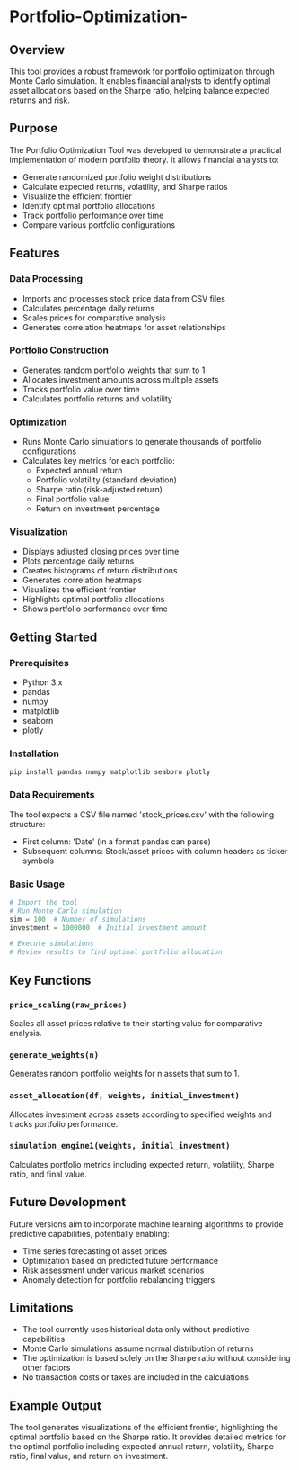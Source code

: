 # Portfolio-Optimization-

## Overview
This tool provides a robust framework for portfolio optimization through Monte Carlo simulation. It enables financial analysts to identify optimal asset allocations based on the Sharpe ratio, helping balance expected returns and risk.

## Purpose
The Portfolio Optimization Tool was developed to demonstrate a practical implementation of modern portfolio theory. It allows financial analysts to:

- Generate randomized portfolio weight distributions
- Calculate expected returns, volatility, and Sharpe ratios
- Visualize the efficient frontier
- Identify optimal portfolio allocations
- Track portfolio performance over time
- Compare various portfolio configurations

## Features

### Data Processing
- Imports and processes stock price data from CSV files
- Calculates percentage daily returns
- Scales prices for comparative analysis
- Generates correlation heatmaps for asset relationships

### Portfolio Construction
- Generates random portfolio weights that sum to 1
- Allocates investment amounts across multiple assets
- Tracks portfolio value over time
- Calculates portfolio returns and volatility

### Optimization
- Runs Monte Carlo simulations to generate thousands of portfolio configurations
- Calculates key metrics for each portfolio:
  - Expected annual return
  - Portfolio volatility (standard deviation)
  - Sharpe ratio (risk-adjusted return)
  - Final portfolio value
  - Return on investment percentage

### Visualization
- Displays adjusted closing prices over time
- Plots percentage daily returns
- Creates histograms of return distributions
- Generates correlation heatmaps
- Visualizes the efficient frontier
- Highlights optimal portfolio allocations
- Shows portfolio performance over time

## Getting Started

### Prerequisites
- Python 3.x
- pandas
- numpy
- matplotlib
- seaborn
- plotly

### Installation
```
pip install pandas numpy matplotlib seaborn plotly
```

### Data Requirements
The tool expects a CSV file named 'stock_prices.csv' with the following structure:
- First column: 'Date' (in a format pandas can parse)
- Subsequent columns: Stock/asset prices with column headers as ticker symbols

### Basic Usage
```python
# Import the tool
# Run Monte Carlo simulation
sim = 100  # Number of simulations
investment = 1000000  # Initial investment amount

# Execute simulations
# Review results to find optimal portfolio allocation
```

## Key Functions

### `price_scaling(raw_prices)`
Scales all asset prices relative to their starting value for comparative analysis.

### `generate_weights(n)`
Generates random portfolio weights for n assets that sum to 1.

### `asset_allocation(df, weights, initial_investment)`
Allocates investment across assets according to specified weights and tracks portfolio performance.

### `simulation_engine1(weights, initial_investment)`
Calculates portfolio metrics including expected return, volatility, Sharpe ratio, and final value.

## Future Development
Future versions aim to incorporate machine learning algorithms to provide predictive capabilities, potentially enabling:
- Time series forecasting of asset prices
- Optimization based on predicted future performance
- Risk assessment under various market scenarios
- Anomaly detection for portfolio rebalancing triggers

## Limitations
- The tool currently uses historical data only without predictive capabilities
- Monte Carlo simulations assume normal distribution of returns
- The optimization is based solely on the Sharpe ratio without considering other factors
- No transaction costs or taxes are included in the calculations

## Example Output
The tool generates visualizations of the efficient frontier, highlighting the optimal portfolio based on the Sharpe ratio. It provides detailed metrics for the optimal portfolio including expected annual return, volatility, Sharpe ratio, final value, and return on investment.

